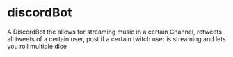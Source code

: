 # discordBot
A DiscordBot the allows for streaming music in a certain Channel, retweets all tweets of a certain user, post if a certain twitch user is streaming and lets you roll multiple dice
